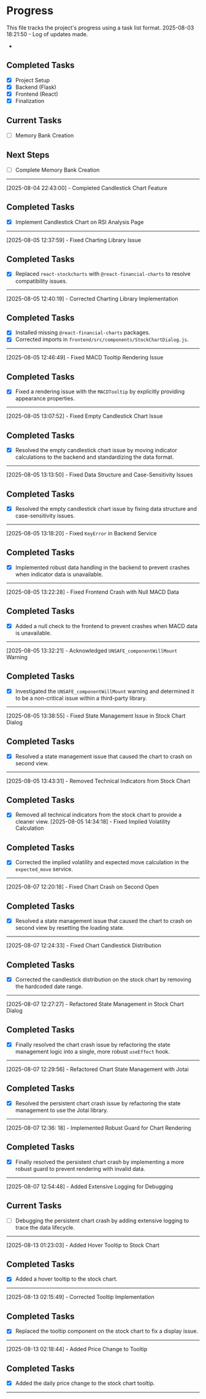 # Progress

This file tracks the project's progress using a task list format.
2025-08-03 18:21:50 - Log of updates made.

*

## Completed Tasks

*   [x] Project Setup
*   [x] Backend (Flask)
*   [x] Frontend (React)
*   [x] Finalization

## Current Tasks

*   [ ] Memory Bank Creation

## Next Steps

*   [ ] Complete Memory Bank Creation
* * *

[2025-08-04 22:43:00] - Completed Candlestick Chart Feature

## Completed Tasks

*   [x] Implement Candlestick Chart on RSI Analysis Page
* * *

[2025-08-05 12:37:59] - Fixed Charting Library Issue

## Completed Tasks

*   [x] Replaced `react-stockcharts` with `@react-financial-charts` to resolve compatibility issues.
* * *

[2025-08-05 12:40:19] - Corrected Charting Library Implementation

## Completed Tasks

*   [x] Installed missing `@react-financial-charts` packages.
*   [x] Corrected imports in `frontend/src/components/StockChartDialog.js`.
* * *

[2025-08-05 12:46:49] - Fixed MACD Tooltip Rendering Issue

## Completed Tasks

*   [x] Fixed a rendering issue with the `MACDTooltip` by explicitly providing appearance properties.
* * *

[2025-08-05 13:07:52] - Fixed Empty Candlestick Chart Issue

## Completed Tasks

*   [x] Resolved the empty candlestick chart issue by moving indicator calculations to the backend and standardizing the data format.
* * *

[2025-08-05 13:13:50] - Fixed Data Structure and Case-Sensitivity Issues

## Completed Tasks

*   [x] Resolved the empty candlestick chart issue by fixing data structure and case-sensitivity issues.
* * *

[2025-08-05 13:18:20] - Fixed `KeyError` in Backend Service

## Completed Tasks

*   [x] Implemented robust data handling in the backend to prevent crashes when indicator data is unavailable.
* * *

[2025-08-05 13:22:28] - Fixed Frontend Crash with Null MACD Data

## Completed Tasks

*   [x] Added a null check to the frontend to prevent crashes when MACD data is unavailable.
* * *

[2025-08-05 13:32:21] - Acknowledged `UNSAFE_componentWillMount` Warning

## Completed Tasks

*   [x] Investigated the `UNSAFE_componentWillMount` warning and determined it to be a non-critical issue within a third-party library.
* * *

[2025-08-05 13:38:55] - Fixed State Management Issue in Stock Chart Dialog

## Completed Tasks

*   [x] Resolved a state management issue that caused the chart to crash on second view.
* * *

[2025-08-05 13:43:31] - Removed Technical Indicators from Stock Chart

## Completed Tasks

*   [x] Removed all technical indicators from the stock chart to provide a cleaner view.
[2025-08-05 14:34:18] - Fixed Implied Volatility Calculation

## Completed Tasks

*   [x] Corrected the implied volatility and expected move calculation in the `expected_move` service.
* * *
[2025-08-07 12:20:18] - Fixed Chart Crash on Second Open

## Completed Tasks

*   [x] Resolved a state management issue that caused the chart to crash on second view by resetting the loading state.
* * *
[2025-08-07 12:24:33] - Fixed Chart Candlestick Distribution

## Completed Tasks

*   [x] Corrected the candlestick distribution on the stock chart by removing the hardcoded date range.
* * *
[2025-08-07 12:27:27] - Refactored State Management in Stock Chart Dialog

## Completed Tasks

*   [x] Finally resolved the chart crash issue by refactoring the state management logic into a single, more robust `useEffect` hook.
* * *
[2025-08-07 12:29:56] - Refactored Chart State Management with Jotai

## Completed Tasks

*   [x] Resolved the persistent chart crash issue by refactoring the state management to use the Jotai library.
* * *
[2025-08-07 12:36:
18] - Implemented Robust Guard for Chart Rendering

## Completed Tasks

*   [x] Finally resolved the persistent chart crash by implementing a more robust guard to prevent rendering with invalid data.
* * *
[2025-08-07 12:54:48] - Added Extensive Logging for Debugging

## Current Tasks

*   [ ] Debugging the persistent chart crash by adding extensive logging to trace the data lifecycle.
* * *
[2025-08-13 01:23:03] - Added Hover Tooltip to Stock Chart

## Completed Tasks

*   [x] Added a hover tooltip to the stock chart.
* * *
[2025-08-13 02:15:49] - Corrected Tooltip Implementation

## Completed Tasks

*   [x] Replaced the tooltip component on the stock chart to fix a display issue.
* * *
[2025-08-13 02:18:44] - Added Price Change to Tooltip

## Completed Tasks

*   [x] Added the daily price change to the stock chart tooltip.
* * *